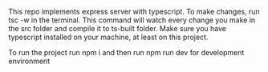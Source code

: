 This repo implements express server with typescript.
To make changes, run tsc -w in the terminal. This command will watch every change you make in the src folder and compile it to ts-built folder.
Make sure you have typescript installed on your machine, at least on this project.

To run the project run npm i and then run npm run dev for development environment